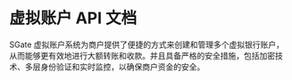 # 虚拟账户 API 文档

SGate 虚拟账户系统为商户提供了便捷的方式来创建和管理多个虚拟银行账户，从而能够更有效地进行大额转账和收款。并且具备严格的安全措施，包括加密技术、多层身份验证和实时监控，以确保商户资金的安全。